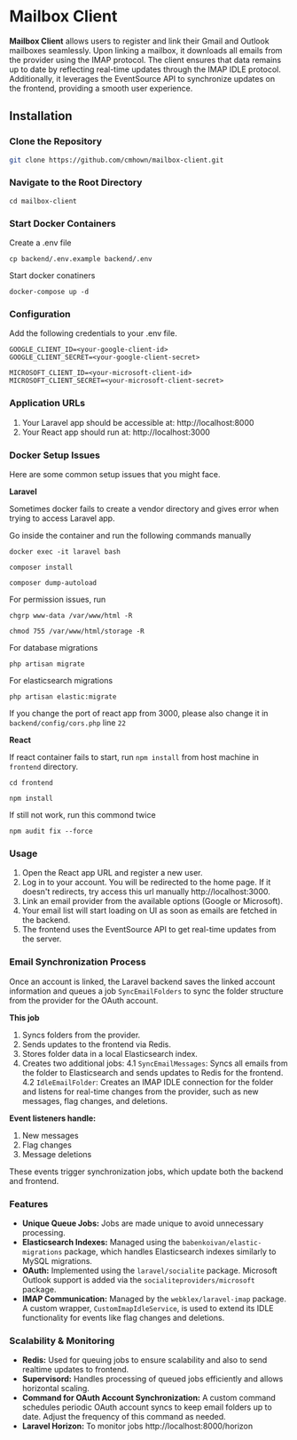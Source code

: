 # Mailbox Client
**Mailbox Client** allows users to register and link their Gmail and Outlook mailboxes seamlessly. Upon linking a mailbox, it downloads all emails from the provider using the IMAP protocol. The client ensures that data remains up to date by reflecting real-time updates through the IMAP IDLE protocol. Additionally, it leverages the EventSource API to synchronize updates on the frontend, providing a smooth user experience.
## Installation
### Clone the Repository
```bash
git clone https://github.com/cmhown/mailbox-client.git
```
### Navigate to the Root Directory
```
cd mailbox-client
```

### Start Docker Containers
Create a .env file
```
cp backend/.env.example backend/.env
```
Start docker conatiners
```
docker-compose up -d
```

### Configuration
Add the following credentials to your .env file. 
```
GOOGLE_CLIENT_ID=<your-google-client-id>
GOOGLE_CLIENT_SECRET=<your-google-client-secret>

MICROSOFT_CLIENT_ID=<your-microsoft-client-id>
MICROSOFT_CLIENT_SECRET=<your-microsoft-client-secret>
```
### Application URLs
1. Your Laravel app should be accessible at:
http://localhost:8000
2. Your React app should run at:
http://localhost:3000

### Docker Setup Issues
Here are some common setup issues that you might face.

**Laravel**

Sometimes docker fails to create a vendor directory and gives error when trying to access Laravel app.

Go inside the container and run the following commands manually
```
docker exec -it laravel bash
```
```
composer install
```
```
composer dump-autoload
```
For permission issues, run
```
chgrp www-data /var/www/html -R
```
```
chmod 755 /var/www/html/storage -R
```
For database migrations
```
php artisan migrate
```
For elasticsearch migrations
```
php artisan elastic:migrate
```
If you change the port of react app from 3000, please also change it in `backend/config/cors.php` line `22`

**React**

If react container fails to start, run `npm install` from host machine in `frontend` directory.
```
cd frontend
```
```
npm install
```
If still not work, run this commond twice
```
npm audit fix --force
```

### Usage
1. Open the React app URL and register a new user.
2. Log in to your account. You will be redirected to the home page. If it doesn't redirects, try access this url manually http://localhost:3000.
3. Link an email provider from the available options (Google or Microsoft).
4. Your email list will start loading on UI as soon as emails are fetched in the backend.
5. The frontend uses the EventSource API to get real-time updates from the server.

### Email Synchronization Process
Once an account is linked, the Laravel backend saves the linked account information and queues a job `SyncEmailFolders` to sync the folder structure from the provider for the OAuth account.

**This job**
1. Syncs folders from the provider.
2. Sends updates to the frontend via Redis.
3. Stores folder data in a local Elasticsearch index.
4. Creates two additional jobs:
4.1 `SyncEmailMessages`: Syncs all emails from the folder to Elasticsearch and sends updates to Redis for the frontend.
4.2 `IdleEmailFolder`: Creates an IMAP IDLE connection for the folder and listens for real-time changes from the provider, such as new messages, flag changes, and deletions.

**Event listeners handle:**
1. New messages
2. Flag changes
3. Message deletions

These events trigger synchronization jobs, which update both the backend and frontend.
### Features
- **Unique Queue Jobs:** Jobs are made unique to avoid unnecessary processing.
- **Elasticsearch Indexes:** Managed using the `babenkoivan/elastic-migrations` package, which handles Elasticsearch indexes similarly to MySQL migrations.
- **OAuth:** Implemented using the `laravel/socialite` package. Microsoft Outlook support is added via the `socialiteproviders/microsoft` package.
- **IMAP Communication:** Managed by the `webklex/laravel-imap` package. A custom wrapper, `CustomImapIdleService`, is used to extend its IDLE functionality for events like flag changes and deletions.
### Scalability & Monitoring
- **Redis:** Used for queuing jobs to ensure scalability and also to send realtime updates to frontend.
- **Supervisord:** Handles processing of queued jobs efficiently and allows horizontal scaling.
- **Command for OAuth Account Synchronization:** A custom command schedules periodic OAuth account syncs to keep email folders up to date. Adjust the frequency of this command as needed.
- **Laravel Horizon:** To monitor jobs http://localhost:8000/horizon
